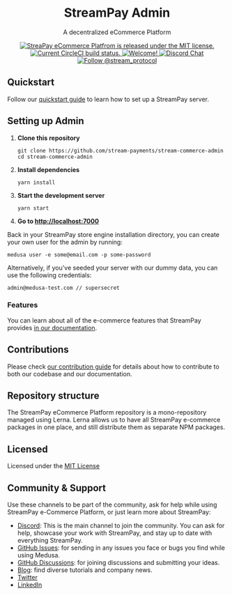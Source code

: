 <p align="center">
  <a href="https://streampay-marketplace-admin.netlify.app/login>
    <img alt="StreamPay" src="https://i.imgur.com/3jUHsfu.png" width="100" />
  </a>
</p>
<h1 align="center">
  StreamPay Admin
</h1>
<p align="center">
A decentralized eCommerce Platform
</p>
<p align="center">
  <a href="https://github.com/medusajs/medusa/blob/master/LICENSE">
    <img src="https://img.shields.io/badge/license-MIT-blue.svg" alt="StreaPay eCommerce Platfrom is released under the MIT license." />
  </a>
  <a href="https://circleci.com/gh/medusajs/medusa">
    <img src="https://circleci.com/gh/medusajs/medusa.svg?style=shield" alt="Current CircleCI build status." />
  </a>
  <a href="https://github.com/medusajs/medusa/blob/master/CONTRIBUTING.md">
    <img src="https://img.shields.io/badge/PRs-welcome-brightgreen.svg?style=flat" alt="Welcome!" />
  </a>
  <a href="https://discord.gg/vXgRRz4m">
    <img src="https://img.shields.io/badge/chat-on%20discord-7289DA.svg" alt="Discord Chat" />
  </a>
  <a href="https://twitter.com/intent/follow?screen_name=stream_protocol">
    <img src="https://img.shields.io/twitter/follow/stream-pay.svg?label=Follow%20@stream_protocol" alt="Follow @stream_protocol" />
  </a>
</p>

## Quickstart

Follow our [quickstart guide](https://docs.streampay.store/quickstart/quick-start) to learn how to set up a StreamPay server.


## Setting up Admin

1. **Clone this repository**
   ```
   git clone https://github.com/stream-payments/stream-commerce-admin
   cd stream-commerce-admin
   ```
2. **Install dependencies**
   ```
   yarn install
   ```
3. **Start the development server**
   ```
   yarn start
   ```
4. **Go to [http://localhost:7000](http://localhost:7000)**

Back in your StreamPay store engine installation directory, you can create your own user for the admin by running:

```
medusa user -e some@email.com -p some-password
```
Alternatively, if you've seeded your server with our dummy data, you can use the following credentials:
```
admin@medusa-test.com // supersecret
```

### Features

You can learn about all of the e-commerce features that StreamPay provides [in our documentation](https://docs.streampay.store/introduction#features).

## Contributions

Please check [our contribution guide](https://github.com/stream-payments/ecommerce-platform/blob/master/CONTRIBUTING.md) for details about how to contribute to both our codebase and our documentation.

## Repository structure

The StreamPay eCommerce Platform repository is a mono-repository managed using Lerna. Lerna allows us to have all StreamPay e-commerce packages in one place, and still distribute them as separate NPM packages.

## Licensed

Licensed under the [MIT License](https://github.com/stream-payments/ecommerce-platform/blob/master/LICENSE)


## Community & Support

Use these channels to be part of the community, ask for help while using StreamPay e-Commerce Platform, or just learn more about StreamPay:

- [Discord](https://discord.gg/vXgRRz4m): This is the main channel to join the community. You can ask for help, showcase your work with StreamPay, and stay up to date with everything StreamPay.
- [GitHub Issues](https://github.com/stream-payments/ecommerce-platform/issues): for sending in any issues you face or bugs you find while using Medusa.
- [GitHub Discussions](https://github.com/stream-payment/ecommerce-platform/discussions): for joining discussions and submitting your ideas.
- [Blog](https://streamprotocol.org/blog/): find diverse tutorials and company news.
- [Twitter](https://twitter.com/stream_protocol)
- [LinkedIn](https://www.linkedin.com/company/stream-protocol)
